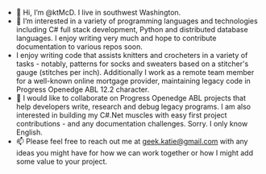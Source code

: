 - 👋 Hi, I’m @ktMcD. I live in southwest Washington. 
- 👀 I’m interested in a variety of programming languages and technologies including C# full stack development, Python and distributed database languages. I enjoy writing very much and hope to contribute documentation to various repos soon.
- I enjoy writing code that assists knitters and crocheters in a variety of tasks - notably, patterns for socks and sweaters based on a stitcher's gauge (stitches per inch). Additionally I work as a remote team member for a well-known online mortgage provider, maintaining legacy code in Progress Openedge ABL 12.2 character.
- 💞️ I would like to collaborate on Progress Openedge ABL projects that help developers write, research and debug legacy programs. I am also interested in building my C#.Net muscles with easy first project contributions - and any documentation challenges. Sorry. I only know English.
- 📫 Please feel free to reach out me at geek.katie@gmail.com with any ideas you might have for how we can work together or how I might add some value to your project.

<!---
ktMcD/ktMcD is a ✨ special ✨ repository because its `README.md` (this file) appears on your GitHub profile.
You can click the Preview link to take a look at your changes.
--->
